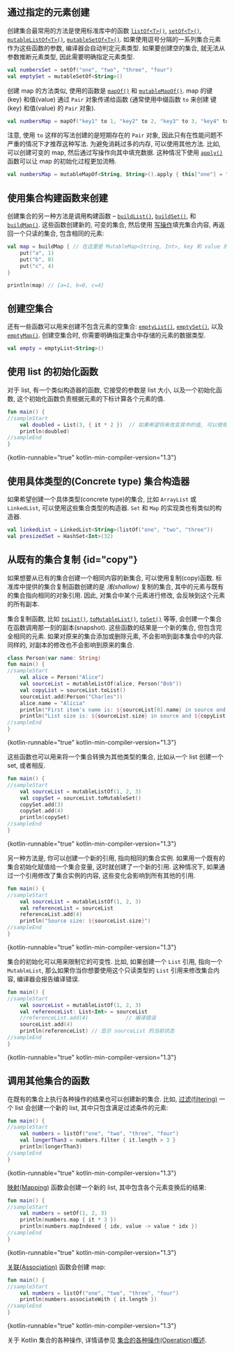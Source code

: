 [//]: # (title: 创建集合)

## 通过指定的元素创建

创建集合最常用的方法是使用标准库中的函数
[`listOf<T>()`](https://kotlinlang.org/api/latest/jvm/stdlib/kotlin.collections/list-of.html),
[`setOf<T>()`](https://kotlinlang.org/api/latest/jvm/stdlib/kotlin.collections/set-of.html),
[`mutableListOf<T>()`](https://kotlinlang.org/api/latest/jvm/stdlib/kotlin.collections/mutable-list-of.html),
[`mutableSetOf<T>()`](https://kotlinlang.org/api/latest/jvm/stdlib/kotlin.collections/mutable-set-of.html).
如果使用逗号分隔的一系列集合元素作为这些函数的参数, 编译器会自动判定元素类型.
如果要创建空的集合, 就无法从参数推断元素类型, 因此需要明确指定元素类型.

```kotlin
val numbersSet = setOf("one", "two", "three", "four")
val emptySet = mutableSetOf<String>()
```

创建 map 的方法类似, 使用的函数是
[`mapOf()`](https://kotlinlang.org/api/latest/jvm/stdlib/kotlin.collections/map-of.html)
和
[`mutableMapOf()`](https://kotlinlang.org/api/latest/jvm/stdlib/kotlin.collections/mutable-map-of.html).
map 的键(key) 和值(value) 通过 `Pair` 对象传递给函数
(通常使用中缀函数 `to` 来创建 键(key) 和值(value) 的 `Pair` 对象).

```kotlin
val numbersMap = mapOf("key1" to 1, "key2" to 2, "key3" to 3, "key4" to 1)
```

注意, 使用 `to` 这样的写法创建的是短期存在的 `Pair` 对象, 因此只有在性能问题不严重的情况下才推荐这种写法.
为避免消耗过多的内存, 可以使用其他方法. 比如, 可以创建可变的 map, 然后通过写操作向其中填充数据.
这种情况下使用 [`apply()`](scope-functions.md#apply) 函数可以让 map 的初始化过程更加流畅.

```kotlin
val numbersMap = mutableMapOf<String, String>().apply { this["one"] = "1"; this["two"] = "2" }
```

## 使用集合构建函数来创建

创建集合的另一种方法是调用构建函数 –
[`buildList()`](https://kotlinlang.org/api/latest/jvm/stdlib/kotlin.collections/build-list.html),
[`buildSet()`](https://kotlinlang.org/api/latest/jvm/stdlib/kotlin.collections/build-set.html),
和 [`buildMap()`](https://kotlinlang.org/api/latest/jvm/stdlib/kotlin.collections/build-map.html).
这些函数创建新的, 可变的集合, 然后使用 [写操作](collection-write.md)填充集合内容,
再返回一个只读的集合, 包含相同的元素:

```kotlin
val map = buildMap { // 在这里是 MutableMap<String, Int>, key 和 value 的类型通过下面的 `put()` 调用推断得到
    put("a", 1)
    put("b", 0)
    put("c", 4)
}

println(map) // {a=1, b=0, c=4}
```

## 创建空集合

还有一些函数可以用来创建不包含元素的空集合:
[`emptyList()`](https://kotlinlang.org/api/latest/jvm/stdlib/kotlin.collections/empty-list.html),
[`emptySet()`](https://kotlinlang.org/api/latest/jvm/stdlib/kotlin.collections/empty-set.html),
以及 [`emptyMap()`](https://kotlinlang.org/api/latest/jvm/stdlib/kotlin.collections/empty-map.html).
创建空集合时, 你需要明确指定集合中存储的元素的数据类型.

```kotlin
val empty = emptyList<String>()
```

## 使用 list 的初始化函数

对于 list, 有一个类似构造器的函数, 它接受的参数是 list 大小, 以及一个初始化函数,
这个初始化函数负责根据元素的下标计算各个元素的值.

```kotlin
fun main() {
//sampleStart
    val doubled = List(3, { it * 2 })  // 如果希望将来改变其中的值, 可以使用 MutableList
    println(doubled)
//sampleEnd
}
```
{kotlin-runnable="true" kotlin-min-compiler-version="1.3"}

## 使用具体类型的(Concrete type) 集合构造器

如果希望创建一个具体类型(concrete type)的集合,
比如 `ArrayList` 或 `LinkedList`, 可以使用这些集合类型的构造器.
`Set` 和 `Map` 的实现类也有类似的构造器.

```kotlin
val linkedList = LinkedList<String>(listOf("one", "two", "three"))
val presizedSet = HashSet<Int>(32)
```

## 从既有的集合复制 {id="copy"}

如果想要从已有的集合创建一个相同内容的新集合, 可以使用复制(copy)函数.
标准库中提供的集合复制函数创建的是 _浅(shallow)_ 复制的集合, 其中的元素与既有的集合指向相同的对象引用.
因此, 对集合中某个元素进行修改, 会反映到这个元素的所有副本.

集合复制函数, 比如
[`toList()`](https://kotlinlang.org/api/latest/jvm/stdlib/kotlin.collections/to-list.html),
[`toMutableList()`](https://kotlinlang.org/api/latest/jvm/stdlib/kotlin.collections/to-mutable-list.html),
[`toSet()`](https://kotlinlang.org/api/latest/jvm/stdlib/kotlin.collections/to-set.html)
等等, 会创建一个集合在函数调用那一刻的副本(snapshot).
这些函数的结果是一个新的集合, 但包含完全相同的元素.
如果对原来的集合添加或删除元素, 不会影响到副本集合中的内容. 同样的, 对副本的修改也不会影响到原来的集合.

```kotlin
class Person(var name: String)
fun main() {
//sampleStart
    val alice = Person("Alice")
    val sourceList = mutableListOf(alice, Person("Bob"))
    val copyList = sourceList.toList()
    sourceList.add(Person("Charles"))
    alice.name = "Alicia"
    println("First item's name is: ${sourceList[0].name} in source and ${copyList[0].name} in copy")
    println("List size is: ${sourceList.size} in source and ${copyList.size} in copy")
//sampleEnd
}
```
{kotlin-runnable="true" kotlin-min-compiler-version="1.3"}

这些函数也可以用来将一个集合转换为其他类型的集合, 比如从一个 list 创建一个 set, 或者相反.

```kotlin
fun main() {
//sampleStart
    val sourceList = mutableListOf(1, 2, 3)
    val copySet = sourceList.toMutableSet()
    copySet.add(3)
    copySet.add(4)
    println(copySet)
//sampleEnd
}
```
{kotlin-runnable="true" kotlin-min-compiler-version="1.3"}

另一种方法是, 你可以创建一个新的引用, 指向相同的集合实例.
如果用一个既有的集合初始化赋值给一个集合变量, 这时就创建了一个新的引用.
这种情况下, 如果通过一个引用修改了集合实例的内容, 这些变化会影响到所有其他的引用.

```kotlin
fun main() {
//sampleStart
    val sourceList = mutableListOf(1, 2, 3)
    val referenceList = sourceList
    referenceList.add(4)
    println("Source size: ${sourceList.size}")
//sampleEnd
}
```
{kotlin-runnable="true" kotlin-min-compiler-version="1.3"}

集合的初始化可以用来限制它的可变性. 比如, 如果创建一个 `List` 引用, 指向一个 `MutableList`,
那么如果你当你想要使用这个只读类型的 `List` 引用来修改集合内容, 编译器会报告编译错误.

```kotlin
fun main() {
//sampleStart
    val sourceList = mutableListOf(1, 2, 3)
    val referenceList: List<Int> = sourceList
    //referenceList.add(4)            // 编译错误
    sourceList.add(4)
    println(referenceList) // 显示 sourceList 的当前状态
//sampleEnd
}
```
{kotlin-runnable="true" kotlin-min-compiler-version="1.3"}

## 调用其他集合的函数

在既有的集合上执行各种操作的结果也可以创建新的集合.
比如, [过滤(filtering)](collection-filtering.md) 一个 list 会创建一个新的 list,
其中只包含满足过滤条件的元素:

```kotlin
fun main() {
//sampleStart
    val numbers = listOf("one", "two", "three", "four")
    val longerThan3 = numbers.filter { it.length > 3 }
    println(longerThan3)
//sampleEnd
}
```
{kotlin-runnable="true" kotlin-min-compiler-version="1.3"}

[映射(Mapping)](collection-transformations.md#map) 函数会创建一个新的 list,
其中包含各个元素变换后的结果:

```kotlin
fun main() {
//sampleStart
    val numbers = setOf(1, 2, 3)
    println(numbers.map { it * 3 })
    println(numbers.mapIndexed { idx, value -> value * idx })
//sampleEnd
}
```
{kotlin-runnable="true" kotlin-min-compiler-version="1.3"}

[关联(Association)](collection-transformations.md#associate) 函数会创建 map:

```kotlin
fun main() {
//sampleStart
    val numbers = listOf("one", "two", "three", "four")
    println(numbers.associateWith { it.length })
//sampleEnd
}
```
{kotlin-runnable="true" kotlin-min-compiler-version="1.3"}

关于 Kotlin 集合的各种操作, 详情请参见 [集合的各种操作(Operation)概述](collection-operations.md).
